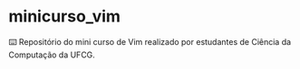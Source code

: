 # minicurso_vim
:keyboard: Repositório do mini curso de Vim realizado por estudantes de Ciência da Computação da UFCG.
